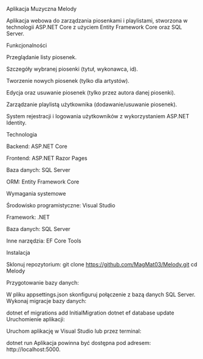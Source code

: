 Aplikacja Muzyczna Melody

Aplikacja webowa do zarządzania piosenkami i playlistami, stworzona w technologii ASP.NET Core z użyciem Entity Framework Core oraz SQL Server.

Funkcjonalności

Przeglądanie listy piosenek.

Szczegóły wybranej piosenki (tytuł, wykonawca, id).

Tworzenie nowych piosenek (tylko dla artystów).

Edycja oraz usuwanie piosenek (tylko przez autora danej piosenki).

Zarządzanie playlistą użytkownika (dodawanie/usuwanie piosenek).

System rejestracji i logowania użytkowników z wykorzystaniem ASP.NET Identity.

Technologia

Backend: ASP.NET Core

Frontend: ASP.NET Razor Pages

Baza danych: SQL Server

ORM: Entity Framework Core

Wymagania systemowe

Środowisko programistyczne: Visual Studio

Framework: .NET 

Baza danych: SQL Server

Inne narzędzia: EF Core Tools

Instalacja

Sklonuj repozytorium: 
git clone https://github.com/MagMat03/Melody.git
cd Melody

Przygotowanie bazy danych:

W pliku appsettings.json skonfiguruj połączenie z bazą danych SQL Server.
Wykonaj migracje bazy danych:

dotnet ef migrations add InitialMigration
dotnet ef database update
Uruchomienie aplikacji:

Uruchom aplikację w Visual Studio lub przez terminal:


dotnet run
Aplikacja powinna być dostępna pod adresem: http://localhost:5000.
